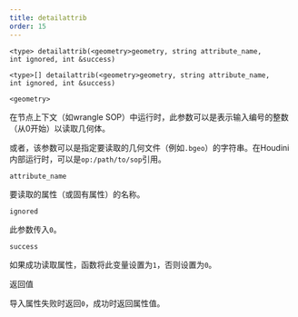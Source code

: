 ```yaml
---
title: detailattrib
order: 15
---
```

`<type> detailattrib(<geometry>geometry, string attribute_name, int ignored, int &success)`

`<type>[] detailattrib(<geometry>geometry, string attribute_name, int ignored, int &success)`

`<geometry>`

在节点上下文（如wrangle SOP）中运行时，此参数可以是表示输入编号的整数（从0开始）以读取几何体。

或者，该参数可以是指定要读取的几何文件（例如`.bgeo`）的字符串。在Houdini内部运行时，可以是`op:/path/to/sop`引用。

`attribute_name`

要读取的属性（或固有属性）的名称。

`ignored`

此参数传入`0`。

`success`

如果成功读取属性，函数将此变量设置为`1`，否则设置为`0`。

返回值

导入属性失败时返回`0`，成功时返回属性值。
